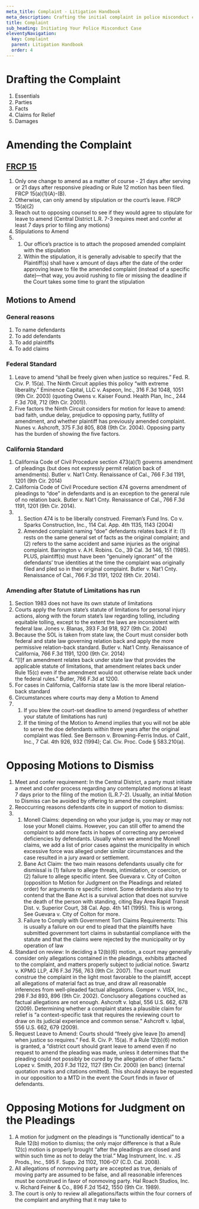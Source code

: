 ```yaml
---
meta_title: Complaint - Litigation Handbook
meta_description: Crafting the initial complaint in police misconduct cases.
title: Complaint
sub_heading: Initiating Your Police Misconduct Case
eleventyNavigation:
  key: Complaint
  parent: Litigation Handbook
  order: 4
---
```


# Drafting the Complaint

1.  Essentials
2.  Parties
3.  Facts
4.  Claims for Relief
5.  Damages

# Amending the Complaint

## [FRCP 15](https://www.law.cornell.edu/rules/frcp/rule_15)

1.  Only one change to amend as a matter of course - 21 days after serving or 21 days after responsive pleading or Rule 12 motion has been filed. FRCP 15(a)(1)(A)-(B).
2.  Otherwise, can only amend by stipulation or the court’s leave. FRCP 15(a)(2)
3.  Reach out to opposing counsel to see if they would agree to stipulate for leave to amend (Central District L.R. 7-3 requires meet and confer at least 7 days prior to filing any motions)
4.  Stipulations to Amend
5.  1.  Our office’s practice is to attach the proposed amended complaint with the stipulation
    2.  Within the stipulation, it is generally advisable to specify that the Plaintiff(s) shall have x amount of days after the date of the order approving leave to file the amended complaint (instead of a specific date)—that way, you avoid rushing to file or missing the deadline if the Court takes some time to grant the stipulation

## Motions to Amend

### General reasons

1.  To name defendants
2.  To add defendants
3.  To add plaintiffs
4.  To add claims

### Federal Standard

1.  Leave to amend “shall be freely given when justice so requires.” Fed. R. Civ. P. 15(a). The Ninth Circuit applies this policy “with extreme liberality.” Eminence Capital, LLC v. Aspeon, Inc., 316 F.3d 1048, 1051 (9th Cir. 2003) (quoting Owens v. Kaiser Found. Health Plan, Inc., 244 F.3d 708, 712 (9th Cir. 2001)).
2.  Five factors the Ninth Circuit considers for motion for leave to amend: bad faith, undue delay, prejudice to opposing party, futility of amendment, and whether plaintiff has previously amended complaint. Nunes v. Ashcroft, 375 F.3d 805, 808 (9th Cir. 2004). Opposing party has the burden of showing the five factors.

### California Standard

1.  California Code of Civil Procedure section 473(a)(1) governs amendment of pleadings (but does not expressly permit relation back of amendments). Butler v. Nat’l Cnty. Renaissance of Cal., 766 F.3d 1191, 1201 (9th Cir. 2014)
2.  California Code of Civil Procedure section 474 governs amendment of pleadings to “doe” in defendants and is an exception to the general rule of no relation back. Butler v. Nat’l Cnty. Renaissance of Cal., 766 F.3d 1191, 1201 (9th Cir. 2014).
3.  1.  Section 474 is to be liberally construed. Fireman’s Fund Ins. Co v. Sparks Construction, Inc., 114 Cal. App. 4th 1135, 1143 (2004)
    2.  Amended complaint naming “doe” defendants relates back if it: (1) rests on the same general set of facts as the original complaint; and (2) refers to the same accident and same injuries as the original complaint. Barrington v. A.H. Robins. Co., 39 Cal. 3d 146, 151 (1985). PLUS, plaintiff(s) must have been “genuinely ignorant” of the defendants’ true identities at the time the complaint was originally filed and pled so in their original complaint. Butler v. Nat’l Cnty. Renaissance of Cal., 766 F.3d 1191, 1202 (9th Cir. 2014).

### Amending after Statute of Limitations has run

1.  Section 1983 does not have its own statute of limitations
2.  Courts apply the forum state’s statute of limitations for personal injury actions, along with the forum state’s law regarding tolling, including equitable tolling, except to the extent the laws are inconsistent with federal law. Jones v. Blanas, 393 F.3d 918, 927 (9th Cir. 2004)
3.  Because the SOL is taken from state law, the Court must consider both federal and state law governing relation back and apply the more permissive relation-back standard. Butler v. Nat’l Cmty. Renaissance of California, 766 F.3d 1191, 1200 (9th Cir. 2014)
4.  “[I]f an amendment relates back under state law that provides the applicable statute of limitations, that amendment relates back under Rule 15(c) even if the amendment would not otherwise relate back under the federal rules.” Butler, 766 F.3d at 1200.
5.  For cases in California, California state law is the more liberal relation-back standard
6.  Circumstances where courts may deny a Motion to Amend
7.  1.  If you blew the court-set deadline to amend (regardless of whether your statute of limitations has run)
    2.  If the timing of the Motion to Amend implies that you will not be able to serve the doe defendants within three years after the original complaint was filed. See Bernson v. Browning-Ferris Indus. of Calif., Inc., 7 Cal. 4th 926, 932 (1994); Cal. Civ. Proc. Code § 583.210(a).

# Opposing Motions to Dismiss

1.  Meet and confer requirement: In the Central District, a party must initiate a meet and confer process regarding any contemplated motions at least 7 days prior to the filing of the motion (L.R.7-2). Usually, an initial Motion to Dismiss can be avoided by offering to amend the complaint.
2.  Reoccurring reasons defendants cite in support of motion to dismiss:
3.  1.  Monell Claims: depending on who your judge is, you may or may not lose your Monell claims. However, you can still offer to amend the complaint to add more facts in hopes of correcting any perceived deficiencies by defendants. Usually when we amend the Monell claims, we add a list of prior cases against the municipality in which excessive force was alleged under similar circumstances and the case resulted in a jury award or settlement.
    2.  Bane Act Claim: the two main reasons defendants usually cite for dismissal is (1) failure to allege threats, intimidation, or coercion, or (2) failure to allege specific intent. See  Guevara v. City of Colton (opposition to Motion for Judgment on the Pleadings and related order) for arguments re specific intent. Some defendants also try to contend that the Bane Act is a survival action that does not survive the death of the person with standing, citing Bay Area Rapid Transit Dist. v. Superior Court, 38 Cal. App. 4th 141 (1995). This is wrong. See Guevara v. City of Colton for more.
    3.  Failure to Comply with Government Tort Claims Requirements: This is usually a failure on our end to plead that the plaintiffs have submitted government tort claims in substantial compliance with the statute and that the claims were rejected by the municipality or by operation of law
4.  Standard on review: In deciding a 12(b)(6) motion, a court may generally consider only allegations contained in the pleadings, exhibits attached to the complaint, and matters properly subject to judicial notice. Swartz v. KPMG LLP, 476 F.3d 756, 763 (9th Cir. 2007). The court must construe the complaint in the light most favorable to the plaintiff, accept all allegations of material fact as true, and draw all reasonable inferences from well-pleaded factual allegations. Gomper v. VISX, Inc., 298 F.3d 893, 896 (9th Cir. 2002). Conclusory allegations couched as factual allegations are not enough. Ashcroft v. Iqbal, 556 U.S. 662, 678 (2009). Determining whether a complaint states a plausible claim for relief is “a context-specific task that requires the reviewing court to draw on its judicial experience and common sense.” Ashcroft v. Iqbal, 556 U.S. 662, 679 (2009).
5.  Request Leave to Amend: Courts should “freely give leave [to amend] when justice so requires.” Fed. R. Civ. P. 15(a). If a Rule 12(b)(6) motion is granted, a “district court should grant leave to amend even if no request to amend the pleading was made, unless it determines that the pleading could not possibly be cured by the allegation of other facts.” Lopez v. Smith, 203 F.3d 1122, 1127 (9th Cir. 2000) (en banc) (internal quotation marks and citations omitted). This should always be requested in our opposition to a MTD in the event the Court finds in favor of defendants.

# Opposing Motions for Judgment on the Pleadings

1.  A motion for judgment on the pleadings is “functionally identical” to a Rule 12(b) motion to dismiss; the only major difference is that a Rule 12(c) motion is properly brought “after the pleadings are closed and within such time as not to delay the trial.” Mag Instrument, Inc. v. JS Prods., Inc., 595 F. Supp. 2d 1102, 1106–07 (C.D. Cal. 2008).
2.  All allegations of nonmoving party are accepted as true, denials of moving party are assumed to be false, and all reasonable inferences must be construed in favor of nonmoving party. Hal Roach Studios, Inc. v. Richard Feiner & Co., 896 F.2d 1542, 1550 (9th Cir. 1989).
3.  The court is only to review all allegations/facts within the four corners of the complaint and anything that it may take to